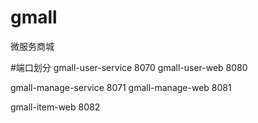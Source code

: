 # gmall
微服务商城

#端口划分
gmall-user-service      8070
gmall-user-web          8080

gmall-manage-service    8071
gmall-manage-web        8081

gmall-item-web          8082
